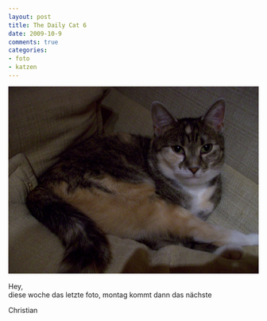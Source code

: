 ```yaml
--- 
layout: post
title: The Daily Cat 6
date: 2009-10-9
comments: true
categories: 
- foto
- katzen
---
```

![cat8](/static/wpdata/2010/12/cat8.jpg)
<p>Hey, <br />diese woche das letzte foto, montag kommt dann das nächste <p /> Christian</p>
